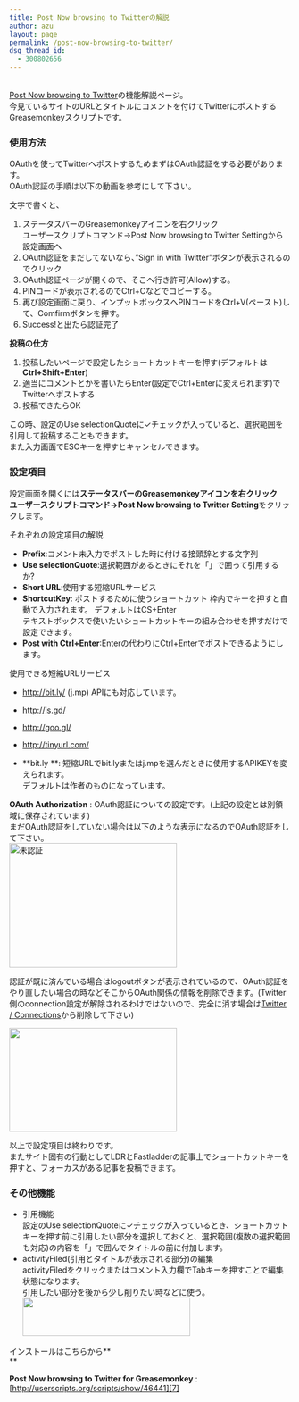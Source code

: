 ```yaml
---
title: Post Now browsing to Twitterの解説
author: azu
layout: page
permalink: /post-now-browsing-to-twitter/
dsq_thread_id:
  - 300802656
---
```

[  
Post Now browsing to Twitter][1]の機能解説ページ。  
今見ているサイトのURLとタイトルにコメントを付けてTwitterにポストするGreasemonkeyスクリプトです。

### 使用方法

OAuthを使ってTwitterへポストするためまずはOAuth認証をする必要があります。  
OAuth認証の手順は以下の動画を参考にして下さい。



文字で書くと、

1.  ステータスバーのGreasemonkeyアイコンを右クリック  
    ユーザースクリプトコマンド→Post Now browsing to Twitter Settingから設定画面へ
2.  OAuth認証をまだしてないなら、&#8221;Sign in with Twitter&#8221;ボタンが表示されるのでクリック
3.  OAuth認証ページが開くので、そこへ行き許可(Allow)する。
4.  PINコードが表示されるのでCtrl+Cなどでコピーする。
5.  再び設定画面に戻り、インプットボックスへPINコードをCtrl+V(ペースト)して、Comfirmボタンを押す。
6.  Success!と出たら認証完了

**投稿の仕方**

1.  投稿したいページで設定したショートカットキーを押す(デフォルトは**Ctrl+Shift+Enter**)
2.  適当にコメントとかを書いたらEnter(設定でCtrl+Enterに変えられます)でTwitterへポストする
3.  投稿できたらOK

この時、設定のUse selectionQuoteに✓チェックが入っていると、選択範囲を引用して投稿することもできます。  
また入力画面でESCキーを押すとキャンセルできます。

### 設定項目

設定画面を開くには**ステータスバーのGreasemonkeyアイコンを右クリック   
ユーザースクリプトコマンド→Post Now browsing to Twitter Setting**をクリックします。

それぞれの設定項目の解説

*   **Prefix**:コメント未入力でポストした時に付ける接頭辞とする文字列
*   **Use selectionQuote**:選択範囲があるときにそれを「」で囲って引用するか?
*   **Short URL**:使用する短縮URLサービス
*   **ShortcutKey**: ポストするために使うショートカット 枠内でキーを押すと自動で入力されます。 デフォルトはCS+Enter  
    テキストボックスで使いたいショートカットキーの組み合わせを押すだけで設定できます。
*   **Post with Ctrl+Enter**:Enterの代わりにCtrl+Enterでポストできるようにします。

使用できる短縮URLサービス

*   <http://bit.ly/> (j.mp) APIにも対応しています。
*   <http://is.gd/>
*   <http://goo.gl/>
*   <http://tinyurl.com/>

*   **bit.ly **: 短縮URLでbit.lyまたはj.mpを選んだときに使用するAPIKEYを変えられます。  
    デフォルトは作者のものになっています。

**OAuth Authorization** : OAuth認証についての設定です。(上記の設定とは別領域に保存されています)  
まだOAuth認証をしていない場合は以下のような表示になるのでOAuth認証をして下さい。  
[<img class="size-medium wp-image-1731 alignnone" title="sshot-2010-06-10-2" src="http://wordpress.local/wp-content/uploads/2010/06/sshot-2010-06-10-2-300x223.png" alt="未認証" width="300" height="223" />][2]

認証が既に済んでいる場合はlogoutボタンが表示されているので、OAuth認証をやり直したい場合の時などそこからOAuth関係の情報を削除できます。(Twitter側のconnection設定が解除されるわけではないので、完全に消す場合は[Twitter / Connections][3]から削除して下さい)

[<img class="alignnone size-medium wp-image-1732" title="sshot-2010-06-10-3" src="http://wordpress.local/wp-content/uploads/2010/06/sshot-2010-06-10-3-300x186.png" alt="" width="300" height="186" />][4]

以上で設定項目は終わりです。  
またサイト固有の行動としてLDRとFastladderの記事上でショートカットキーを押すと、フォーカスがある記事を投稿できます。

### その他機能

*   引用機能  
    設定のUse selectionQuoteに✓チェックが入っているとき、ショートカットキーを押す前に引用したい部分を選択しておくと、選択範囲(複数の選択範囲も対応)の内容を「」で囲んでタイトルの前に付加します。
*   activityFiled(引用とタイトルが表示される部分)の編集  
    activityFiledをクリックまたはコメント入力欄でTabキーを押すことで編集状態になります。  
    引用したい部分を後から少し削りたい時などに使う。  
    [][5][<img class="alignnone size-medium wp-image-1798" title="sshot-2010-06-20-2" src="http://wordpress.local/wp-content/uploads/2010/06/sshot-2010-06-20-21-300x69.png" alt="" width="300" height="69" />][6]

インストールはこちらから**  
**

**Post Now browsing to Twitter for Greasemonkey**
:   [http://userscripts.org/scripts/show/46441][7]

&nbsp;

 [1]: http://userscripts.org/scripts/show/46441
 [2]: http://wordpress.local/wp-content/uploads/2010/06/sshot-2010-06-10-2.png
 [3]: https://twitter.com/settings/connections
 [4]: http://wordpress.local/wp-content/uploads/2010/06/sshot-2010-06-10-3.png
 [5]: http://wordpress.local/wp-content/uploads/2010/06/sshot-2010-06-20-2.png
 [6]: http://wordpress.local/wp-content/uploads/2010/06/sshot-2010-06-20-21.png
 [7]: http://userscripts.org/scripts/show/46441 "Post Now browsing to Twitter for Greasemonkey"